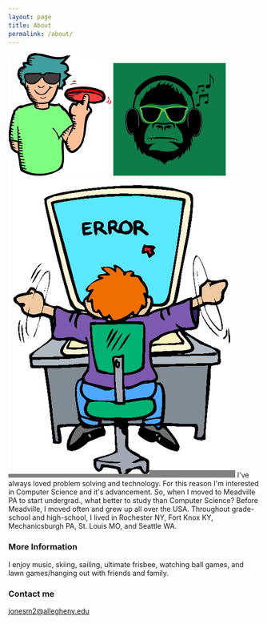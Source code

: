```yaml
---
layout: page
title: About
permalink: /about/
---
```

![Frisbee](UltimateBro.png)
![](music.png)
![](Error.png)
I've always loved problem solving and technology. For this reason I'm interested in Computer Science and it's advancement. So, when I moved to Meadville PA to start undergrad., what better to study than Computer Science? Before Meadville, I moved often and grew up all over the USA. Throughout grade-school and high-school, I lived in Rochester NY, Fort Knox KY, Mechanicsburgh PA, St. Louis MO, and Seattle WA.

### More Information

I enjoy music, skiing, sailing, ultimate frisbee, watching ball games, and lawn games/hanging out with friends and family.

### Contact me

[jonesm2@allegheny.edu](mailto:jonesm2@allegheny.edu)
